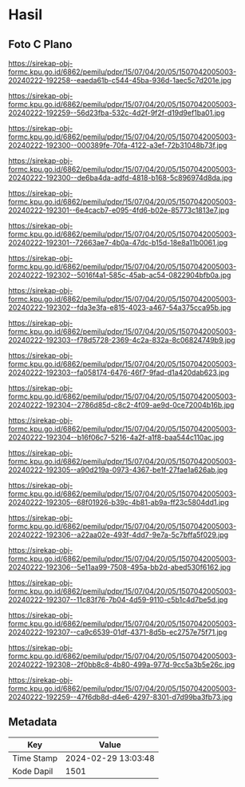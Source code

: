 # Hasil

## Foto C Plano

https://sirekap-obj-formc.kpu.go.id/6862/pemilu/pdpr/15/07/04/20/05/1507042005003-20240222-192258--eaeda61b-c544-45ba-936d-1aec5c7d201e.jpg

https://sirekap-obj-formc.kpu.go.id/6862/pemilu/pdpr/15/07/04/20/05/1507042005003-20240222-192259--56d23fba-532c-4d2f-9f2f-d19d9ef1ba01.jpg

https://sirekap-obj-formc.kpu.go.id/6862/pemilu/pdpr/15/07/04/20/05/1507042005003-20240222-192300--000389fe-70fa-4122-a3ef-72b31048b73f.jpg

https://sirekap-obj-formc.kpu.go.id/6862/pemilu/pdpr/15/07/04/20/05/1507042005003-20240222-192300--de6ba4da-adfd-4818-b168-5c896974d8da.jpg

https://sirekap-obj-formc.kpu.go.id/6862/pemilu/pdpr/15/07/04/20/05/1507042005003-20240222-192301--6e4cacb7-e095-4fd6-b02e-85773c1813e7.jpg

https://sirekap-obj-formc.kpu.go.id/6862/pemilu/pdpr/15/07/04/20/05/1507042005003-20240222-192301--72663ae7-4b0a-47dc-b15d-18e8a11b0061.jpg

https://sirekap-obj-formc.kpu.go.id/6862/pemilu/pdpr/15/07/04/20/05/1507042005003-20240222-192302--5016f4a1-585c-45ab-ac54-0822904bfb0a.jpg

https://sirekap-obj-formc.kpu.go.id/6862/pemilu/pdpr/15/07/04/20/05/1507042005003-20240222-192302--fda3e3fa-e815-4023-a467-54a375cca95b.jpg

https://sirekap-obj-formc.kpu.go.id/6862/pemilu/pdpr/15/07/04/20/05/1507042005003-20240222-192303--f78d5728-2369-4c2a-832a-8c06824749b9.jpg

https://sirekap-obj-formc.kpu.go.id/6862/pemilu/pdpr/15/07/04/20/05/1507042005003-20240222-192303--fa058174-6476-46f7-9fad-d1a420dab623.jpg

https://sirekap-obj-formc.kpu.go.id/6862/pemilu/pdpr/15/07/04/20/05/1507042005003-20240222-192304--2786d85d-c8c2-4f09-ae9d-0ce72004b16b.jpg

https://sirekap-obj-formc.kpu.go.id/6862/pemilu/pdpr/15/07/04/20/05/1507042005003-20240222-192304--b16f06c7-5216-4a2f-a1f8-baa544c110ac.jpg

https://sirekap-obj-formc.kpu.go.id/6862/pemilu/pdpr/15/07/04/20/05/1507042005003-20240222-192305--a90d219a-0973-4367-be1f-27fae1a626ab.jpg

https://sirekap-obj-formc.kpu.go.id/6862/pemilu/pdpr/15/07/04/20/05/1507042005003-20240222-192305--68f01926-b39c-4b81-ab9a-ff23c5804dd1.jpg

https://sirekap-obj-formc.kpu.go.id/6862/pemilu/pdpr/15/07/04/20/05/1507042005003-20240222-192306--a22aa02e-493f-4dd7-9e7a-5c7bffa5f029.jpg

https://sirekap-obj-formc.kpu.go.id/6862/pemilu/pdpr/15/07/04/20/05/1507042005003-20240222-192306--5e11aa99-7508-495a-bb2d-abed530f6162.jpg

https://sirekap-obj-formc.kpu.go.id/6862/pemilu/pdpr/15/07/04/20/05/1507042005003-20240222-192307--11c83f76-7b04-4d59-9110-c5b1c4d7be5d.jpg

https://sirekap-obj-formc.kpu.go.id/6862/pemilu/pdpr/15/07/04/20/05/1507042005003-20240222-192307--ca9c6539-01df-4371-8d5b-ec2757e75f71.jpg

https://sirekap-obj-formc.kpu.go.id/6862/pemilu/pdpr/15/07/04/20/05/1507042005003-20240222-192308--2f0bb8c8-4b80-499a-977d-9cc5a3b5e26c.jpg

https://sirekap-obj-formc.kpu.go.id/6862/pemilu/pdpr/15/07/04/20/05/1507042005003-20240222-192259--47f6db8d-d4e6-4297-8301-d7d99ba3fb73.jpg


## Metadata

| Key        | Value               |
| ---------- | ------------------- |
| Time Stamp | 2024-02-29 13:03:48 |
| Kode Dapil | 1501                |



